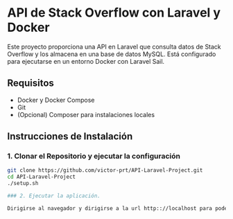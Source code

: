 # API de Stack Overflow con Laravel y Docker

Este proyecto proporciona una API en Laravel que consulta datos de Stack Overflow y los almacena en una base de datos MySQL. Está configurado para ejecutarse en un entorno Docker con Laravel Sail.

## Requisitos

- Docker y Docker Compose
- Git
- (Opcional) Composer para instalaciones locales

## Instrucciones de Instalación

### 1. Clonar el Repositorio y ejecutar la configuración

```bash
git clone https://github.com/victor-prt/API-Laravel-Project.git
cd API-Laravel-Project
./setup.sh

### 2. Ejecutar la aplicación.

Dirigirse al navegador y dirigirse a la url http:://localhost para poder ver la aplicación en funcionamiento, para buscar mas de un tag es necesario utilizar el caracter ; como separador
